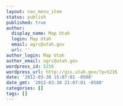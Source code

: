 ```yaml
---
layout: nav_menu_item
status: publish
published: true
author:
  display_name: Map Utah
  login: Map Utah
  email: agrc@utah.gov
  url: ''
author_login: Map Utah
author_email: agrc@utah.gov
wordpress_id: 5216
wordpress_url: http://gis.utah.gov/?p=5216
date: '2012-03-30 15:07:01 -0500'
date_gmt: '2012-03-30 21:07:01 -0500'
categories: []
tags: []
---
```


